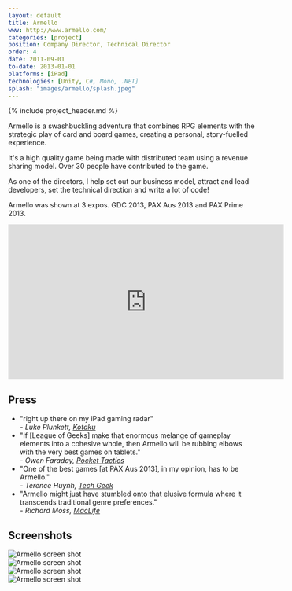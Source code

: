 ```yaml
---
layout: default
title: Armello
www: http://www.armello.com/
categories: [project]
position: Company Director, Technical Director
order: 4
date: 2011-09-01
to-date: 2013-01-01
platforms: [iPad]
technologies: [Unity, C#, Mono, .NET]
splash: "images/armello/splash.jpeg"
---
```


{% include project_header.md %}

Armello is a swashbuckling adventure that combines RPG elements with the strategic play of card and board games, creating a personal, story-fuelled experience.

It's a high quality game being made with distributed team using a revenue sharing model. Over 30 people have contributed to the game.

As one of the directors, I help set out our business model, attract and lead developers, set the technical direction and write a lot of code!

Armello was shown at 3 expos. GDC 2013, PAX Aus 2013 and PAX Prime 2013.

<div class="text-center video">
    <div class="row">
        <div class="col-md-12">
            <iframe width="560" height="315" src="http://www.youtube.com/embed/rFnvUMtFhHI" frameborder="0" allowfullscreen></iframe>
        </div>
    </div>
</div>

## Press
<ul>
    <li>"right up there on my iPad gaming radar" <br/>
        <cite>- Luke Plunkett, <a href="http://kotaku.com/5944840/its-like-game-of-thrones-only-with-animals-i-think/">Kotaku</a></cite></li><li>"If [League of Geeks] make that enormous melange of gameplay elements into a cohesive whole, then Armello will be rubbing elbows with the very best games on tablets." <br/>
        <cite>- Owen Faraday, <a href="http://pockettactics.com/2013/03/27/animal-magnetism-first-screenshots-of-armello//">Pocket Tactics</a></cite></li><li>"One of the best games [at PAX Aus 2013], in my opinion, has to be Armello." <br/>
        <cite>- Terence Huynh, <a href="http://techgeek.com.au/2013/07/21/first-look-armello-league-of-geeks//">Tech Geek</a></cite></li><li>"Armello might just have stumbled onto that elusive formula where it transcends traditional genre preferences." <br/>
        <cite>- Richard Moss, <a href="http://maclife.com/article/games/armello_ios_handson_preview/">MacLife</a></cite></li>
</ul>

## Screenshots

<div class="text-center screen-shot">
    <div class="row neg-margin">
        <div class="col-md-6">
            <img src="{{site.baseurl}}/images/armello/Armello_PAX01.jpeg" alt="Armello screen shot"/>
        </div>
        <div class="col-md-6">
            <img src="{{site.baseurl}}/images/armello/Armello_PAX02.jpeg" alt="Armello screen shot"/>
        </div>
        <div class="col-md-6">
            <img src="{{site.baseurl}}/images/armello/Armello_PAX05.jpeg" alt="Armello screen shot"/>
        </div>
        <div class="col-md-6">
            <img src="{{site.baseurl}}/images/armello/Armello_PAX06.jpeg" alt="Armello screen shot"/>
        </div>
    </div>
</div>
